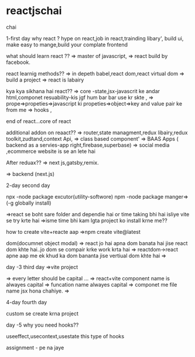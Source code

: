 # reactjschai
chai

1-first day
 why react ?
 hype on react,job in react,trainding libary',
 build ui, make easy to mange,build your complate frontend


what should learn react ??
=> master of javascript,
=> react build by facebook.

react learnig methods??
=> in depeth babel,react dom,react virtual dom
=> build a project
=> react is labairy

kya kya sikhana hai react??
=> core -state,jsx-javascrit ke andar html,componet resuability-kis jgf hum bar bar use kr skte ,
=> prope=>propeties=>javascript ki propeties=>object=>key and value pair ke from me
=> hooks ,

end of react...core of react

additional addon on reaact??
=> router,state managment,redux libairy,redux toolkit,zudtand,context Api,
=> class based component'
=> BAAS Apps ( backend as a servies-app right,firebase,superbase)
=> social media ,ecommerce website is se an lete hai

After reduax??
=> next js,gatsby,remix.

=> backend (next.js)



2-day second day

npx -node package excutor(utility-softwore)
npm -node package manger=>(-g globally install)


=>react se boht sare folder and dependie hai or time taking bhi hai isliye vite se try krte hai
=>isme time bhi kam lgta project ko install krne me??


how to create vite+reacte aap
=>npm create vite@latest 



dom(documnet object modal)
=> react jo hai apna dom banata hai jise react dom khte hai..jo dom se compair krke work krta hai
=> reactdom->react apne aap me ek khud ka dom bananta jise vertiual dom khte hai
=> 


day -3 third day
=>vite project

=> every letter should be capital ...
=> react+vite component name is alwayes capital
=> funcation name alwayes capital
=> componet me file name jsx hona chahiye.
=> 

4-day fourth day

custom se create krna project


day -5
why you need hooks??

useeffect,usecontext,usestate
this type of hooks


assignment - pe na jaye



